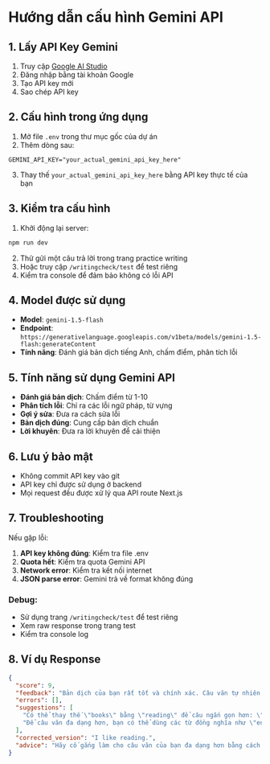 # Hướng dẫn cấu hình Gemini API

## 1. Lấy API Key Gemini

1. Truy cập [Google AI Studio](https://makersuite.google.com/app/apikey)
2. Đăng nhập bằng tài khoản Google
3. Tạo API key mới
4. Sao chép API key

## 2. Cấu hình trong ứng dụng

1. Mở file `.env` trong thư mục gốc của dự án
2. Thêm dòng sau:
```env
GEMINI_API_KEY="your_actual_gemini_api_key_here"
```

3. Thay thế `your_actual_gemini_api_key_here` bằng API key thực tế của bạn

## 3. Kiểm tra cấu hình

1. Khởi động lại server:
```bash
npm run dev
```

2. Thử gửi một câu trả lời trong trang practice writing
3. Hoặc truy cập `/writingcheck/test` để test riêng
4. Kiểm tra console để đảm bảo không có lỗi API

## 4. Model được sử dụng

- **Model**: `gemini-1.5-flash`
- **Endpoint**: `https://generativelanguage.googleapis.com/v1beta/models/gemini-1.5-flash:generateContent`
- **Tính năng**: Đánh giá bản dịch tiếng Anh, chấm điểm, phân tích lỗi

## 5. Tính năng sử dụng Gemini API

- **Đánh giá bản dịch**: Chấm điểm từ 1-10
- **Phân tích lỗi**: Chỉ ra các lỗi ngữ pháp, từ vựng
- **Gợi ý sửa**: Đưa ra cách sửa lỗi
- **Bản dịch đúng**: Cung cấp bản dịch chuẩn
- **Lời khuyên**: Đưa ra lời khuyên để cải thiện

## 6. Lưu ý bảo mật

- Không commit API key vào git
- API key chỉ được sử dụng ở backend
- Mọi request đều được xử lý qua API route Next.js

## 7. Troubleshooting

Nếu gặp lỗi:
1. **API key không đúng**: Kiểm tra file .env
2. **Quota hết**: Kiểm tra quota Gemini API
3. **Network error**: Kiểm tra kết nối internet
4. **JSON parse error**: Gemini trả về format không đúng

### Debug:
- Sử dụng trang `/writingcheck/test` để test riêng
- Xem raw response trong trang test
- Kiểm tra console log

## 8. Ví dụ Response

```json
{
  "score": 9,
  "feedback": "Bản dịch của bạn rất tốt và chính xác. Câu văn tự nhiên và dễ hiểu.",
  "errors": [],
  "suggestions": [
    "Có thể thay thế \"books\" bằng \"reading\" để câu ngắn gọn hơn: \"I like reading.\"",
    "Để câu văn đa dạng hơn, bạn có thể dùng các từ đồng nghĩa như \"enjoy\" thay cho \"like\": \"I enjoy reading books\""
  ],
  "corrected_version": "I like reading.",
  "advice": "Hãy cố gắng làm cho câu văn của bạn đa dạng hơn bằng cách sử dụng các từ đồng nghĩa và cấu trúc câu khác nhau."
}
```